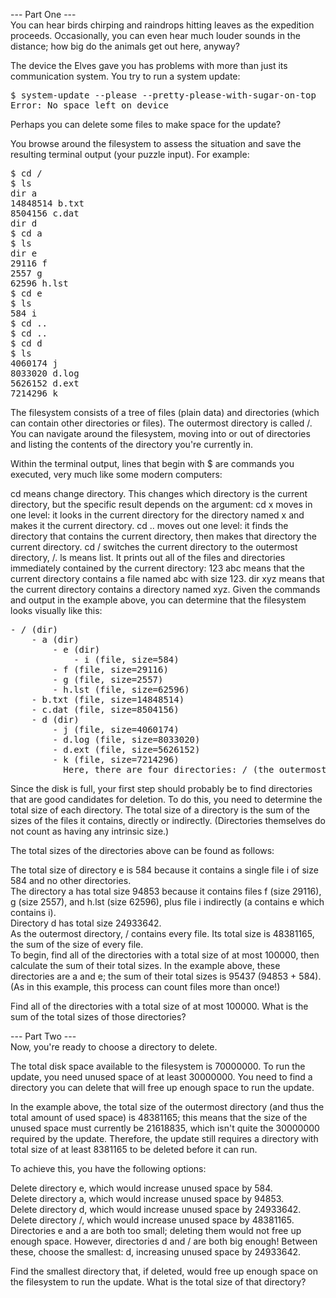 --- Part One ---<br>
You can hear birds chirping and raindrops hitting leaves as the expedition proceeds. Occasionally, you can even hear much louder sounds in the distance; how big do the animals get out here, anyway?

The device the Elves gave you has problems with more than just its communication system. You try to run a system update:

<pre>$ system-update --please --pretty-please-with-sugar-on-top
Error: No space left on device </pre>
Perhaps you can delete some files to make space for the update?

You browse around the filesystem to assess the situation and save the resulting terminal output (your puzzle input). For example:

<pre>
$ cd /
$ ls
dir a
14848514 b.txt
8504156 c.dat
dir d
$ cd a
$ ls
dir e
29116 f
2557 g
62596 h.lst
$ cd e
$ ls
584 i
$ cd ..
$ cd ..
$ cd d
$ ls
4060174 j
8033020 d.log
5626152 d.ext
7214296 k
</pre>
The filesystem consists of a tree of files (plain data) and directories (which can contain other directories or files). The outermost directory is called /. You can navigate around the filesystem, moving into or out of directories and listing the contents of the directory you're currently in.

Within the terminal output, lines that begin with $ are commands you executed, very much like some modern computers:

cd means change directory. This changes which directory is the current directory, but the specific result depends on the argument:
cd x moves in one level: it looks in the current directory for the directory named x and makes it the current directory.
cd .. moves out one level: it finds the directory that contains the current directory, then makes that directory the current directory.
cd / switches the current directory to the outermost directory, /.
ls means list. It prints out all of the files and directories immediately contained by the current directory:
123 abc means that the current directory contains a file named abc with size 123.
dir xyz means that the current directory contains a directory named xyz.
Given the commands and output in the example above, you can determine that the filesystem looks visually like this:

<pre>
- / (dir)
    - a (dir)
        - e (dir)
            - i (file, size=584)
        - f (file, size=29116)
        - g (file, size=2557)
        - h.lst (file, size=62596)
    - b.txt (file, size=14848514)
    - c.dat (file, size=8504156)
    - d (dir)
        - j (file, size=4060174)
        - d.log (file, size=8033020)
        - d.ext (file, size=5626152)
        - k (file, size=7214296)
          Here, there are four directories: / (the outermost directory), a and d (which are in /), and e (which is in a). These directories also contain files of various sizes.
</pre>

Since the disk is full, your first step should probably be to find directories that are good candidates for deletion. To do this, you need to determine the total size of each directory. The total size of a directory is the sum of the sizes of the files it contains, directly or indirectly. (Directories themselves do not count as having any intrinsic size.)

The total sizes of the directories above can be found as follows:

The total size of directory e is 584 because it contains a single file i of size 584 and no other directories. <br>
The directory a has total size 94853 because it contains files f (size 29116), g (size 2557), and h.lst (size 62596), plus file i indirectly (a contains e which contains i). <br>
Directory d has total size 24933642. <br>
As the outermost directory, / contains every file. Its total size is 48381165, the sum of the size of every file. <br>
To begin, find all of the directories with a total size of at most 100000, then calculate the sum of their total sizes. In the example above, these directories are a and e; the sum of their total sizes is 95437 (94853 + 584). (As in this example, this process can count files more than once!) <br>

Find all of the directories with a total size of at most 100000. What is the sum of the total sizes of those directories?

--- Part Two ---<br>
Now, you're ready to choose a directory to delete.

The total disk space available to the filesystem is 70000000. To run the update, you need unused space of at least 30000000. You need to find a directory you can delete that will free up enough space to run the update.

In the example above, the total size of the outermost directory (and thus the total amount of used space) is 48381165; this means that the size of the unused space must currently be 21618835, which isn't quite the 30000000 required by the update. Therefore, the update still requires a directory with total size of at least 8381165 to be deleted before it can run.

To achieve this, you have the following options:

Delete directory e, which would increase unused space by 584. <br>
Delete directory a, which would increase unused space by 94853. <br>
Delete directory d, which would increase unused space by 24933642. <br>
Delete directory /, which would increase unused space by 48381165. <br>
Directories e and a are both too small; deleting them would not free up enough space. However, directories d and / are both big enough! Between these, choose the smallest: d, increasing unused space by 24933642.

Find the smallest directory that, if deleted, would free up enough space on the filesystem to run the update. What is the total size of that directory?